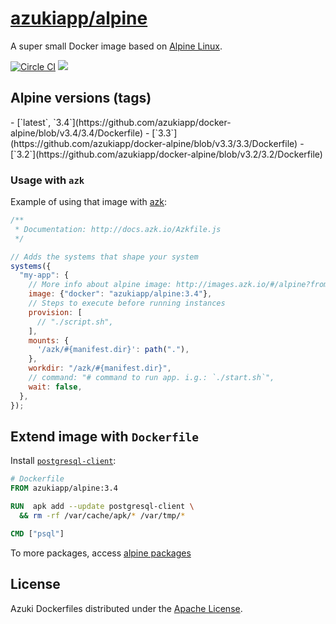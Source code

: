 [azukiapp/alpine](http://images.azk.io/#/alpine)
==================

A super small Docker image based on [Alpine Linux][alpine].

[![Circle CI][circleci-badge]][circleci]
[![][imagelayers-badge]][imagelayers]

Alpine versions (tags)
---

<versions>
- [`latest`, `3.4`](https://github.com/azukiapp/docker-alpine/blob/v3.4/3.4/Dockerfile)
- [`3.3`](https://github.com/azukiapp/docker-alpine/blob/v3.3/3.3/Dockerfile)
- [`3.2`](https://github.com/azukiapp/docker-alpine/blob/v3.2/3.2/Dockerfile)
</versions>

### Usage with `azk`

Example of using that image with [azk][azk]:

```javascript
/**
 * Documentation: http://docs.azk.io/Azkfile.js
 */

// Adds the systems that shape your system
systems({
  "my-app": {
    // More info about alpine image: http://images.azk.io/#/alpine?from=images-azkfile-alpine
    image: {"docker": "azukiapp/alpine:3.4"},
    // Steps to execute before running instances
    provision: [
      // "./script.sh",
    ],
    mounts: {
      '/azk/#{manifest.dir}': path("."),
    },
    workdir: "/azk/#{manifest.dir}",
    // command: "# command to run app. i.g.: `./start.sh`",
    wait: false,
  },
});
```

## Extend image with `Dockerfile`

Install [`postgresql-client`][postgresql-client]:

```dockerfile
# Dockerfile
FROM azukiapp/alpine:3.4

RUN  apk add --update postgresql-client \
  && rm -rf /var/cache/apk/* /var/tmp/*

CMD ["psql"]
```

To more packages, access [alpine packages][alpine-packages]

## License

Azuki Dockerfiles distributed under the [Apache License][license].

[azk]: http://azk.io
[postgresql-client]: https://pkgs.alpinelinux.org/package/main/x86_64/postgresql-client
[alpine-packages]: http://pkgs.alpinelinux.org/
[alpine]: http://alpinelinux.org/

[issues]: https://github.com/azukiapp/docker-alpine/issues

[circleci]: https://circleci.com/gh/azukiapp/docker-alpine
[circleci-badge]: https://circleci.com/gh/azukiapp/docker-alpine.svg?style=svg

[imagelayers]: https://imagelayers.io/?images=azukiapp/alpine:latest,azukiapp/alpine:3.4,azukiapp/alpine:3.3,azukiapp/alpine:3.2
[imagelayers-badge]: https://imagelayers.io/badge/azukiapp/alpine:latest.svg

[license]: ./LICENSE
